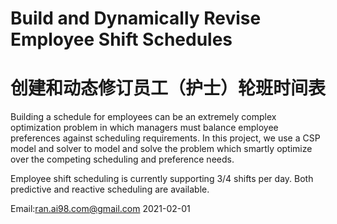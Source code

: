 # Build and Dynamically Revise Employee Shift Schedules 
# 创建和动态修订员工（护士）轮班时间表

Building a schedule for employees can be an extremely complex optimization problem in which managers must balance employee preferences against scheduling requirements. In this project, we use a CSP model and solver to model and solve the problem which smartly optimize over the competing scheduling and preference needs.

Employee shift scheduling is currently supporting 3/4 shifts per day. Both predictive and reactive scheduling are available.




Email:ran.ai98.com@gmail.com
2021-02-01
